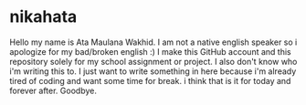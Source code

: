 # nikahata
Hello my name is Ata Maulana Wakhid. I am not a native english speaker so i apologize for my bad/broken english :)
I make this GitHub account and this repository solely for my school assignment or project.
I also don't know who i'm writing this to.
I just want to write something in here because i'm already tired of coding and want some time for break.
i think that is it for today and forever after. Goodbye.
